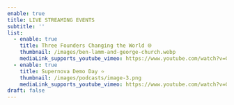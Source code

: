 ```yaml
---
enable: true
title: LIVE STREAMING EVENTS
subtitle: ''
list:
  - enable: true
    title: Three Founders Changing the World 🌐
    thumbnail: /images/ben-lamm-and-george-church.webp
    mediaLink_supports_youtube_vimeo: https://www.youtube.com/watch?v=G2SqSljZBy4
  - enable: true
    title: Supernova Demo Day ⭐
    thumbnail: /images/podcasts/image-3.png
    mediaLink_supports_youtube_vimeo: https://www.youtube.com/watch?v=G2SqSljZBy4
draft: false
---
```


